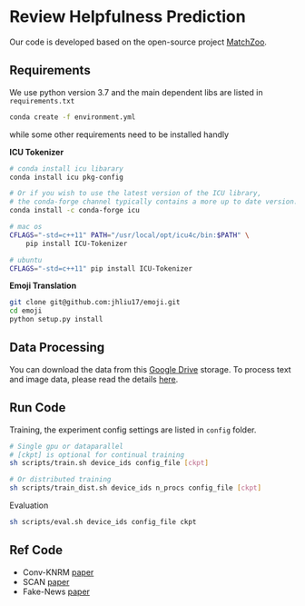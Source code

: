 # Review Helpfulness Prediction

Our code is developed based on the open-source project [MatchZoo](https://github.com/NTMC-Community/MatchZoo-py).

## Requirements

We use python version 3.7 and the main dependent libs are listed in `requirements.txt`

```bash
conda create -f environment.yml
```

while some other requirements need to be installed handly

**ICU Tokenizer**

```bash
# conda install icu libarary
conda install icu pkg-config

# Or if you wish to use the latest version of the ICU library,
# the conda-forge channel typically contains a more up to date version.
conda install -c conda-forge icu

# mac os
CFLAGS="-std=c++11" PATH="/usr/local/opt/icu4c/bin:$PATH" \
    pip install ICU-Tokenizer

# ubuntu
CFLAGS="-std=c++11" pip install ICU-Tokenizer
```

**Emoji Translation**

```bash
git clone git@github.com:jhliu17/emoji.git
cd emoji
python setup.py install
```

## Data Processing
You can download the data from this [Google Drive](https://drive.google.com/file/d/1XMaospdOeEoXKVuH05YyH038log0lgVx/view?usp=sharing) storage.
To process text and image data, please read the details [here](scripts/README.md).


## Run Code

Training, the experiment config settings are listed in `config` folder.

```bash
# Single gpu or dataparallel 
# [ckpt] is optional for continual training
sh scripts/train.sh device_ids config_file [ckpt]

# Or distributed training
sh scripts/train_dist.sh device_ids n_procs config_file [ckpt]
```

Evaluation

```bash
sh scripts/eval.sh device_ids config_file ckpt
```

## Ref Code

- Conv-KNRM [paper](http://www.cs.cmu.edu/~./callan/Papers/wsdm18-zhuyun-dai.pdf)
- SCAN [paper](https://openaccess.thecvf.com/content_ECCV_2018/papers/Kuang-Huei_Lee_Stacked_Cross_Attention_ECCV_2018_paper.pdf)
- Fake-News [paper](https://arxiv.org/pdf/2010.03159v1.pdf)
